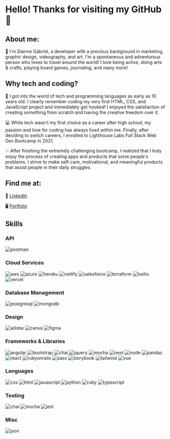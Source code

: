 # Hello! Thanks for visiting my GitHub 👋

## About me:

👩 I'm Dianne Gabriel, a developer with a previous background in marketing, graphic design, videography, and art. I'm a spontaneous and adventurous person who loves to travel around the world! I love being active, doing arts & crafts, playing board games, journaling, and many more!

## Why tech and coding?

📂 I got into the world of tech and programming languages as early as 10 years old. I clearly remember coding my very first HTML, CSS, and JavaScript project and immediately got hooked! I enjoyed the satisfaction of creating something from scratch and having the creative freedom over it.

💻 While tech wasn't my first choice as a career after high school, my passion and love for coding has always lived within me. Finally, after deciding to switch careers, I enrolled to Lighthouse Labs Full Stack Web Dev Bootcamp in 2021.

✨ After finishing the extremely challenging bootcamp, I realized that I truly enjoy the process of creating apps and products that solve people's problems. I strive to make self-care, motivational, and meaningful products that assist people in their daily struggles.

## Find me at:

📲 [LinkedIn](https://www.linkedin.com/in/diannegabriel/)

🖥 [Portfolio](https://dianne.codes)

## Skills

### API

![postman](https://img.shields.io/badge/Postman-FF6C37?style=for-the-badge&logo=Postman&logoColor=white)

### Cloud Services

![aws](https://img.shields.io/badge/Amazon_AWS-FF9900?style=for-the-badge&logo=amazonaws&logoColor=white)
![azure](https://img.shields.io/badge/microsoft%20azure-0089D6?style=for-the-badge&logo=microsoft-azure&logoColor=white)
![heroku](https://img.shields.io/badge/Heroku-430098?style=for-the-badge&logo=heroku&logoColor=white)
![netlify](https://img.shields.io/badge/Netlify-00C7B7?style=for-the-badge&logo=netlify&logoColor=white)
![salesforce](https://img.shields.io/badge/Salesforce-00A1E0?style=for-the-badge&logo=Salesforce&logoColor=white)
![terraform](https://img.shields.io/badge/Terraform-7B42BC?style=for-the-badge&logo=terraform&logoColor=white)
![twilio](https://img.shields.io/badge/Twilio-F22F46?style=for-the-badge&logo=Twilio&logoColor=white)
![vercel](https://img.shields.io/badge/Vercel-000000?style=for-the-badge&logo=vercel&logoColor=white)

### Database Management

![postgresql](https://img.shields.io/badge/PostgreSQL-316192?style=for-the-badge&logo=postgresql&logoColor=white)
![mongodb](https://img.shields.io/badge/MongoDB-4EA94B?style=for-the-badge&logo=mongodb&logoColor=white)

### Design

![adobe](https://img.shields.io/badge/Adobe%20Creative%20Cloud-DA1F26?style=for-the-badge&logo=Adobe%20Creative%20Cloud&logoColor=white)
![canva](https://img.shields.io/badge/canva-00C4CC?style=for-the-badge&logo=canva&logoColor=white)
![figma](https://img.shields.io/badge/figma-000000?style=for-the-badge&logo=figma&logoColor=white)

### Frameworks & Libraries

![angular](https://img.shields.io/badge/Angular-DD0031?style=for-the-badge&logo=angular&logoColor=white)
![bootstrap](https://img.shields.io/badge/Bootstrap-563D7C?style=for-the-badge&logo=bootstrap&logoColor=white)
![chai](https://img.shields.io/badge/chai-A30701?style=for-the-badge&logo=chai&logoColor=white)
![jquery](https://img.shields.io/badge/jQuery-0769AD?style=for-the-badge&logo=jquery&logoColor=white)
![mocha](https://img.shields.io/badge/Mocha-8D6748?style=for-the-badge&logo=Mocha&logoColor=white)
![next](https://img.shields.io/badge/next.js-000000?style=for-the-badge&logo=nextdotjs&logoColor=white)
![node](https://img.shields.io/badge/Node.js-339933?style=for-the-badge&logo=nodedotjs&logoColor=white)
![pandas](https://img.shields.io/badge/Pandas-2C2D72?style=for-the-badge&logo=pandas&logoColor=white)
![react](https://img.shields.io/badge/React-20232A?style=for-the-badge&logo=react&logoColor=61DAFB)
![rubyonrails](https://img.shields.io/badge/Ruby_on_Rails-CC0000?style=for-the-badge&logo=ruby-on-rails&logoColor=white)
![sass](https://img.shields.io/badge/SASS-CC6699?style=for-the-badge&logo=sass&logoColor=white)
![storybook](https://img.shields.io/badge/storybook-FF4785?style=for-the-badge&logo=storybook&logoColor=white)
![tailwind](https://img.shields.io/badge/Tailwind_CSS-38B2AC?style=for-the-badge&logo=tailwind-css&logoColor=white)
![vue](https://img.shields.io/badge/Vue%20js-35495E?style=for-the-badge&logo=vuedotjs&logoColor=4FC08D)

### Languages

![css](https://img.shields.io/badge/CSS3-1572B6?style=for-the-badge&logo=css3&logoColor=white)
![html](https://img.shields.io/badge/HTML5-E34F26?style=for-the-badge&logo=html5&logoColor=white)
![javascript](https://img.shields.io/badge/JavaScript-323330?style=for-the-badge&logo=javascript&logoColor=F7DF1E)
![python](https://img.shields.io/badge/Python-FFD43B?style=for-the-badge&logo=python&logoColor=blue)
![ruby](https://img.shields.io/badge/Ruby-CC342D?style=for-the-badge&logo=ruby&logoColor=white)
![typescript](https://img.shields.io/badge/TypeScript-3178C6?style=for-the-badge&logo=typescript&logoColor=white)

### Testing

![chai](https://img.shields.io/badge/chai-A30701?style=for-the-badge&logo=chai&logoColor=white)
![mocha](https://img.shields.io/badge/Mocha-8D6748?style=for-the-badge&logo=mocha&logoColor=white)
![jest](https://img.shields.io/badge/Jest-C21325?style=for-the-badge&logo=jest&logoColor=white)

### Misc
![json](https://img.shields.io/badge/json-5E5C5C?style=for-the-badge&logo=json&logoColor=white)

<!--
**diannegabriel/diannegabriel** is a ✨ _special_ ✨ repository because its `README.md` (this file) appears on your GitHub profile.

Here are some ideas to get you started:

- 🔭 I’m currently working on ...
- 🌱 I’m currently learning ...
- 👯 I’m looking to collaborate on ...
- 🤔 I’m looking for help with ...
- 💬 Ask me about ...
- 📫 How to reach me: ...
- 😄 Pronouns: ...
- ⚡ Fun fact: ...
- Achievements
-->
